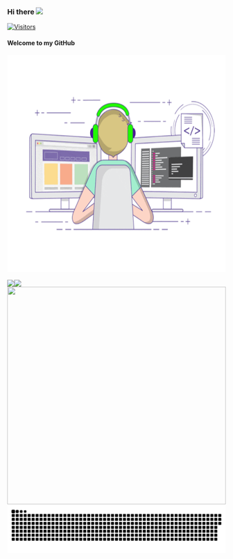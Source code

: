 ### Hi there ![](https://user-images.githubusercontent.com/18350557/176309783-0785949b-9127-417c-8b55-ab5a4333674e.gif)
[![Visitors](https://api.visitorbadge.io/api/combined?path=https%3A%2F%2Fgithub.com%2Fsmallprogram%2Fsmallprogram&countColor=%2344cc11&style=flat-square)](https://visitorbadge.io/status?path=https%3A%2F%2Fgithub.com%2Fsmallprogram%2Fsmallprogram)

#### Welcome to my GitHub

<img src="https://github.com/smallprogram/smallprogram/blob/master/111.gif" width=100% height="500"></img>

<!--
**smallprogram/smallprogram** is a ✨ _special_ ✨ repository because its `README.md` (this file) appears on your GitHub profile.

Here are some ideas to get you started:

- 🔭 I’m currently working on ...
- 🌱 I’m currently learning ...
- 👯 I’m looking to collaborate on ...
- 🤔 I’m looking for help with ...
- 💬 Ask me about ...
- 📫 How to reach me: ...
- 😄 Pronouns: ...
- ⚡ Fun fact: ...
-->

<!-- ![zhusir's github stats](https://github-readme-stats.vercel.app/api?username=smallprogram&show_icons=true&count_private=true)  ![Top Langs](https://github-readme-stats.vercel.app/api/top-langs/?username=smallprogram) -->

<a>
  <img align="left" src="https://github-readme-stats.vercel.app/api?username=smallprogram&show_icons=true&count_private=true" />
</a>
<a>
  <img align="left" src="https://github-readme-stats.vercel.app/api/top-langs/?username=smallprogram" />
</a>
<img src="https://github.com/smallprogram/smallprogram/blob/master/1936.gif" width=100% height="500"></img>
<a href=#><img src="contributions.svg"></a>
